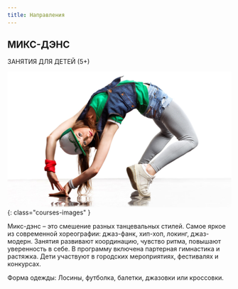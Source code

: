 ```yaml
---
title: Направления
---
```


## МИКС-ДЭНС

ЗАНЯТИЯ ДЛЯ ДЕТЕЙ (5+)

![Изображение микс-дэнса](/images/courses/mix-dance.jpg){: class="courses-images" }

Микс-дэнс – это смешение разных танцевальных стилей. Самое яркое из современной хореографии: джаз-фанк, хип-хоп, локинг, джаз-модерн. Занятия развивают координацию, чувство ритма, повышают уверенность в себе. В программу включена партерная гимнастика и растяжка. Дети участвуют в городских мероприятиях, фестивалях и конкурсах.

Форма одежды: Лосины, футболка, балетки, джазовки или кроссовки. 
 
